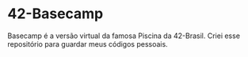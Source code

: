 # 42-Basecamp
Basecamp é a versão virtual da famosa Piscina da 42-Brasil.
Criei esse repositório para guardar meus códigos pessoais. 
